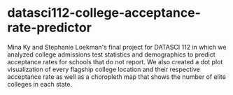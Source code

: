 # datasci112-college-acceptance-rate-predictor
Mina Ky and Stephanie Loekman's final project for DATASCI 112 in which we analyzed college admissions test statistics and demographics to predict acceptance rates for schools that do not report.
We also created a dot plot visualization of every flagship college location and their respective acceptance rate as well as a choropleth map that shows the number of elite colleges in each state.
